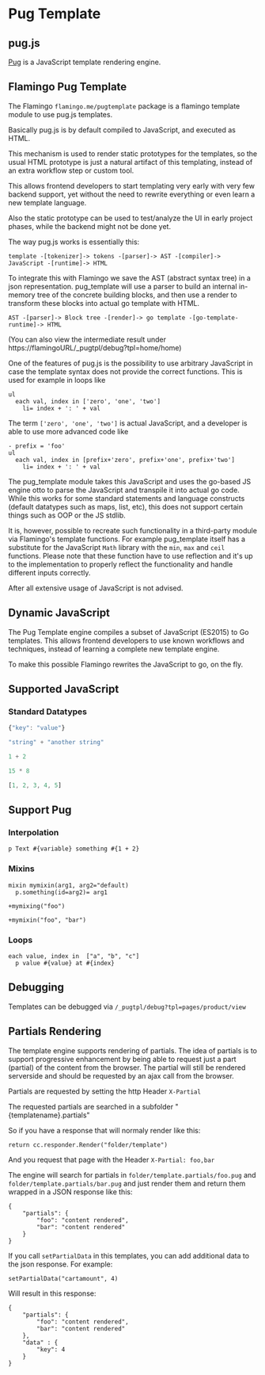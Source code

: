 # Pug Template

## pug.js

[Pug](https://pugjs.org/api/getting-started.html) is a JavaScript template rendering engine.
 
## Flamingo Pug Template

The Flamingo `flamingo.me/pugtemplate` package is a flamingo template module to use pug.js templates.

Basically pug.js is by default compiled to JavaScript, and executed as HTML.

This mechanism is used to render static prototypes for the templates, so the usual HTML prototype is
just a natural artifact of this templating, instead of an extra workflow step or custom tool.

This allows frontend developers to start templating very early with very few backend support,
yet without the need to rewrite everything or even learn a new template language.

Also the static prototype can be used to test/analyze the UI in early project phases, while the backend
might not be done yet.

The way pug.js works is essentially this:

```
template -[tokenizer]-> tokens -[parser]-> AST -[compiler]-> JavaScript -[runtime]-> HTML
```

To integrate this with Flamingo we save the AST (abstract syntax tree) in a json representation.
pug_template will use a parser to build an internal in-memory tree of the concrete building
blocks, and then use a render to transform these blocks into actual go template with HTML.

```
AST -[parser]-> Block tree -[render]-> go template -[go-template-runtime]-> HTML
```

(You can also view the intermediate result under https://flamingoURL/_pugtpl/debug?tpl=home/home)

One of the features of pug.js is the possibility to use arbitrary JavaScript in case the template syntax
does not provide the correct functions. This is used for example in loops like

```jade
ul
  each val, index in ['zero', 'one', 'two']
    li= index + ': ' + val
```

The term `['zero', 'one', 'two']` is actual JavaScript, and a developer is able to use more advanced
code like

```jade
- prefix = 'foo'
ul
  each val, index in [prefix+'zero', prefix+'one', prefix+'two']
    li= index + ': ' + val
```

The pug_template module takes this JavaScript and uses the go-based JS engine otto to parse the JavaScript
and transpile it into actual go code.
While this works for some standard statements and language constructs (default datatypes such as maps, list, etc),
this does not support certain things such as OOP or the JS stdlib.

It is, however, possible to recreate such functionality in a third-party module via Flamingo's template functions.
For example pug_template itself has a substitute for the JavaScript `Math` library with the `min`, `max` and `ceil`
functions. Please note that these function have to use reflection and it's up to the implementation to properly
reflect the functionality and handle different inputs correctly.

After all extensive usage of JavaScript is not advised.

## Dynamic JavaScript

The Pug Template engine compiles a subset of JavaScript (ES2015) to Go templates.
This allows frontend developers to use known workflows and techniques, instead of learning
a complete new template engine.

To make this possible Flamingo rewrites the JavaScript to go, on the fly.

## Supported JavaScript

### Standard Datatypes

```javascript
{"key": "value"}

"string" + "another string"

1 + 2

15 * 8

[1, 2, 3, 4, 5]
```

## Support Pug

### Interpolation

```pug
p Text #{variable} something #{1 + 2}
```

### Mixins

```pug
mixin mymixin(arg1, arg2="default)
  p.something(id=arg2)= arg1
  
+mymixing("foo")

+mymixin("foo", "bar")
```

### Loops

```pug
each value, index in  ["a", "b", "c"]
  p value #{value} at #{index}
```

## Debugging

Templates can be debugged via `/_pugtpl/debug?tpl=pages/product/view`


## Partials Rendering

The template engine supports rendering of partials.
The idea of partials is to support progressive enhancement by being able to request just a part (partial) of the content from the browser.
The partial will still be rendered serverside and should be requested by an ajax call from the browser.

Partials are requested by setting the http Header `X-Partial`

The requested partials are searched in a subfolder "{templatename}.partials"

So if you have a response that will normaly render like this:
```
return cc.responder.Render("folder/template")
```

And you request that page with the Header `X-Partial: foo,bar`

The engine will search for partials in `folder/template.partials/foo.pug` and `folder/template.partials/bar.pug` and just render them and return them wrapped in a JSON response like this:
```
{
    "partials": {
        "foo": "content rendered",
        "bar": "content rendered"
    }
}
```

If you call `setPartialData` in this templates, you can add additional data to the json response. For example:

```
setPartialData("cartamount", 4)
```

Will result in this response:

```
{
    "partials": {
        "foo": "content rendered",
        "bar": "content rendered"
    },
    "data" : {
        "key": 4
    }
}
```